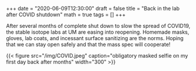 +++ 
date = "2020-06-09T12:30:00" 
draft = false
title = "Back in the lab after COVID shutdown" 
math = true 
tags = [] 
+++

After several months of complete shut down to slow the spread of COVID19, the stable isotope labs at UM are easing into reopening. Homemade masks, gloves, lab coats, and incessant surface sanitizing are the norms. Hoping that we can stay open safely and that the mass spec will cooperate!

{{< figure src="/img/COVID.jpeg" caption="obligatory masked selfie on my first day back after months" width="300" >}}
